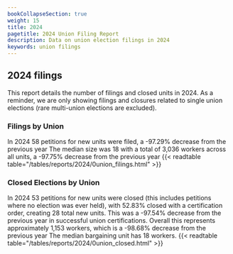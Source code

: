 ```yaml
---
bookCollapseSection: true
weight: 15
title: 2024
pagetitle: 2024 Union Filing Report
description: Data on union election filings in 2024
keywords: union filings
---
```


## 2024 filings

This report details the number of filings and closed units in 2024. As a reminder, we are only showing filings and closures related to single union elections (rare multi-union elections are excluded).

### Filings by Union
In 2024 58 petitions for new units were filed, a -97.29% decrease from the previous year The median size was 18 with a total of 3,036 workers across all units, a -97.75% decrease from the previous year
{{< readtable table="/tables/reports/2024/0union_filings.html" >}}

### Closed Elections by Union
In 2024 53 petitions for new units were closed (this includes petitions where no election was ever held), with 52.83% closed with a certification order, creating 28 total new units. This was a -97.54% decrease from the previous year in successful union certifications. Overall this represents approximately 1,153 workers, which is a -98.68% decrease from the previous year The median bargaining unit has 18 workers.
{{< readtable table="/tables/reports/2024/0union_closed.html" >}}
